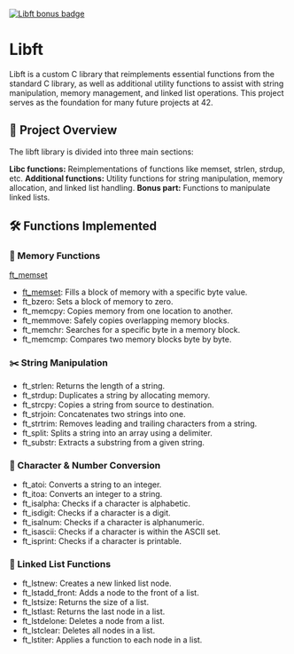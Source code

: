 [![Libft bonus badge](https://github.com/ayogun/42-project-badges/blob/main/badges/libftm.png?raw=true)](https://github.com/schardot/42_core/tree/main/rank00/libft)

# Libft 

Libft is a custom C library that reimplements essential functions from the standard C library, as well as additional utility functions to assist with string manipulation, memory management, and linked list operations. This project serves as the foundation for many future projects at 42.

## 📁 Project Overview
The libft library is divided into three main sections:

**Libc functions:** Reimplementations of functions like memset, strlen, strdup, etc.
**Additional functions:** Utility functions for string manipulation, memory allocation, and linked list handling.
**Bonus part:** Functions to manipulate linked lists.

## 🛠️ Functions Implemented

### 🧠 Memory Functions
[ft_memset](./src/ft_memset)
- [ft_memset](./src/ft_memset.c): Fills a block of memory with a specific byte value.
- ft_bzero: Sets a block of memory to zero.
- ft_memcpy: Copies memory from one location to another.
- ft_memmove: Safely copies overlapping memory blocks.
- ft_memchr: Searches for a specific byte in a memory block.
- ft_memcmp: Compares two memory blocks byte by byte.

### ✂️ String Manipulation

- ft_strlen: Returns the length of a string.
- ft_strdup: Duplicates a string by allocating memory.
- ft_strcpy: Copies a string from source to destination.
- ft_strjoin: Concatenates two strings into one.
- ft_strtrim: Removes leading and trailing characters from a string.
- ft_split: Splits a string into an array using a delimiter.
- ft_substr: Extracts a substring from a given string.
  
### 🔢 Character & Number Conversion

- ft_atoi: Converts a string to an integer.
- ft_itoa: Converts an integer to a string.
- ft_isalpha: Checks if a character is alphabetic.
- ft_isdigit: Checks if a character is a digit.
- ft_isalnum: Checks if a character is alphanumeric.
- ft_isascii: Checks if a character is within the ASCII set.
- ft_isprint: Checks if a character is printable.
  
### 🔗 Linked List Functions

- ft_lstnew: Creates a new linked list node.
- ft_lstadd_front: Adds a node to the front of a list.
- ft_lstsize: Returns the size of a list.
- ft_lstlast: Returns the last node in a list.
- ft_lstdelone: Deletes a node from a list.
- ft_lstclear: Deletes all nodes in a list.
- ft_lstiter: Applies a function to each node in a list.
